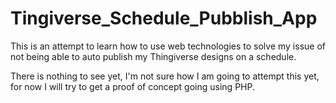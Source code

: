 Tingiverse_Schedule_Pubblish_App
===========

This is an attempt to learn how to use web technologies to solve my issue of not being able to auto publish my Thingiverse designs on a schedule.

There is nothing to see yet, I'm not sure how I am going to attempt this yet, for now I will try to get a proof of concept going using PHP.
